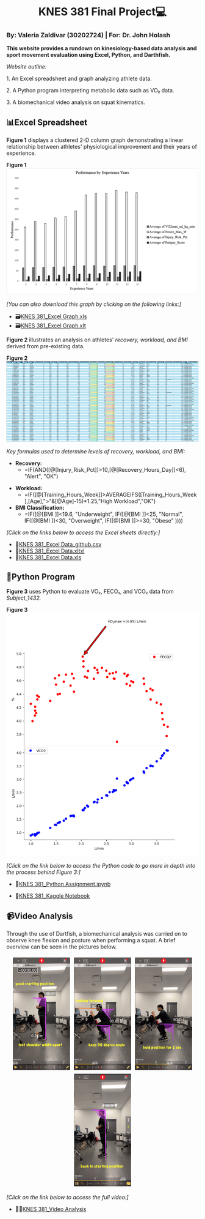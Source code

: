 # <center>KNES 381 Final Project💻</center> 
### By: Valeria Zaldivar (30202724) | For: Dr. John Holash 

**This website provides a rundown on kinesiology-based data analysis and sport movement evaluation using Excel, Python, and Darthfish.**

*Website outline:*
<p>1. An Excel spreadsheet and graph analyzing athlete data.</p>
<p>2. A Python program interpreting metabolic data such as VO₂ data.</p> 
<p>3. A biomechanical video analysis on squat kinematics.</p>

## 📊**Excel Spreadsheet**

**Figure 1** displays a clustered 2-D column graph demonstrating a linear relationship between athletes' physiological improvement and their years of experience.

**Figure 1**
![Athlete Data](/images/Picture1.png)

*[You can also download this graph by clicking on the following links:]*
- 🗃️[KNES 381_Excel Graph.xls](https://github.com/valeria-zaldivar/Knes381/blob/91a3d47460d3c12f9df26af1fbf71bacc979eb22/ExcelGraphics_Final%20Project_github.xls)
- 🗃️[KNES 381_Excel Graph.xlt](https://github.com/valeria-zaldivar/Knes381/blob/1d202fbea56de42ff8e09c70ed5e616017d18c85/ExcelGraphics_FinalProject_github.xlt)

**Figure 2** illustrates an analysis on athletes' *recovery, workload, and BMI* derived from pre-existing data.

**Figure 2**
![Excel Logo](https://raw.githubusercontent.com/valeria-zaldivar/Knes381/9d40e74ba4fed9eb7c333b231d482936faec88ee/excel.png)

*Key formulas used to determine levels of recovery, workload, and BMI:*
+ **Recovery:**
  - =IF(AND([@[Injury_Risk_Pct]]>10,[@[Recovery_Hours_Day]]<6), "Alert", "OK")
- **Workload:**
  - =IF([@[Training_Hours_Week]]>AVERAGEIFS([Training_Hours_Week],[Age],">"&[@Age]-15)*1.25,"High Workload","OK")
- **BMI Classification:**
  - =IF([@[BMI ]]<19.6, "Underweight", IF([@[BMI ]]<25, "Normal", IF([@[BMI ]]<30, "Overweight", IF([@[BMI ]]>=30, "Obese" ))))

*[Click on the links below to access the Excel sheets directly:]*
- 📁[KNES 381_Excel Data_github.csv](https://github.com/user-attachments/files/19679017/Excel.data_final.project_github.csv) 
- 📁[KNES 381_Excel Data.xltxl](https://github.com/valeria-zaldivar/Knes381/blob/771bf3447eaa43f3e5896032929fb5963431ce4a/images/Excel%20data_final%20project%20(1).xltx)
- 📁[KNES 381_Excel Data.xls](https://github.com/valeria-zaldivar/Knes381/blob/6ca23d051b8fa11c9ce46a8e81f3c83c57496de9/ExcelAthleteData_Final%20Project_github%20(1).xls)


## 🐍**Python Program**

**Figure 3** uses Python to evaluate VO₂, FECO₂, and VCO₂ data from *Subject_1432.*

**Figure 3**
![Kaggle Logo](https://raw.githubusercontent.com/valeria-zaldivar/Knes381/9d40e74ba4fed9eb7c333b231d482936faec88ee/kaggle.png)

*[Click on the link below to access the Python code to go more in depth into the process behind Figure 3:]*
- 📔[KNES 381_Python Assignment.ipynb](https://github.com/valeria-zaldivar/Knes381/blob/b3714e8d70bb99c537d17a93164c497e7c42fa1f/KNES%20381_Python%20Assignment.ipynb#L1)

- 🔗[KNES 381_Kaggle Notebook](https://www.kaggle.com/code/valeriarzaldivar/knes-381-python-assignment) 

## 📹**Video Analysis** 
<p>Through the use of Dartfish, a biomechanical analysis was carried on to observe knee flexion and posture when performing a squat. A brief overview can be seen in the pictures below.</p>

<div style="display: flex; flex-wrap: wrap; justify-content: center; gap: 10px; margin: 20px 0;">
 <img src="https://raw.githubusercontent.com/valeria-zaldivar/Knes381/640bd7ee456486bac43175793d5bb3b182df094e/1.png" alt="Step 1" style="width: 23%; min-width: 150px;">
 <img src="https://raw.githubusercontent.com/valeria-zaldivar/Knes381/640bd7ee456486bac43175793d5bb3b182df094e/2.png" alt="Step 2" style="width: 23%; min-width: 150px;">
 <img src="https://raw.githubusercontent.com/valeria-zaldivar/Knes381/640bd7ee456486bac43175793d5bb3b182df094e/3.png" style="width: 23%; min-width: 150px;">
 <img src="https://raw.githubusercontent.com/valeria-zaldivar/Knes381/640bd7ee456486bac43175793d5bb3b182df094e/4.png" alt="Step 4" style="width: 23%; min-width: 150px;">
 </div>

*[Click on the link below to access the full video:]*
- 🏋️‍♂️[KNES 381_Video Analysis](https://github.com/valeria-zaldivar/Knes381/blob/b27af5a37442f4d409352bd06ff24a39dd261aa4/Video%20Analysis.mov)







